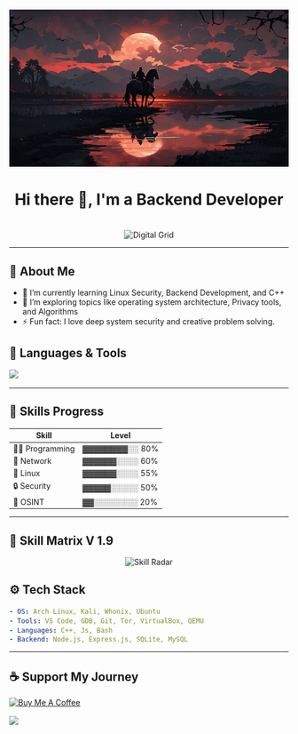 
 <div align="center">
<img src="./realleyes.jpg" style="width:auto; height:auto; margin-top: 20px;" alt="Picture" />
</div> 

<h1 align="center">Hi there 👋, I'm a Backend Developer  </h1>

<p align="center">
  <img src="https://media.giphy.com/media/v1.Y2lkPTc5MGI3NjExZ2wwZTdobWJvZjBmdW1sNXlvMTNndHViaGc2Mjdocm1qczRkcHNyNiZlcD12MV9naWZzX3NlYXJjaCZjdD1n/26tn33aiTi1jkl6H6/giphy.gif" style="width:auto; height:auto; margin-top: 20px;" alt="Digital Grid" />
</p>

---

## 🧠 About Me

- 🔭 I’m currently learning Linux Security, Backend Development, and C++
- 🌱 I’m exploring topics like operating system architecture, Privacy tools, and Algorithms
- ⚡ Fun fact: I love deep system security and creative problem solving.

## 🧰 Languages & Tools

  <p>
    <img src="https://skillicons.dev/icons?i=cpp,js,bash,vim,kali,linux,git,vscode,js,nodejs,mysql" />
  </p>

---

## 🧪 Skills Progress

| Skill          | Level         |
| -------------- | -------------- |
| 👨‍💻 Programming | ▓▓▓▓▓▓▓▓░░ 80% |
| 🧱 Network     | ▓▓▓▓▓▓░░░░ 60% |
| 🐧 Linux       | ▓▓▓▓▓▓░░░░ 55% |
| 🔒 Security    | ▓▓▓▓▓░░░░░ 50% |
| 🧠 OSINT       | ▓▓░░░░░░░░ 20% |

---

## 🧬 Skill Matrix V 1.9 

<p align="center">
  <img src="https://quickchart.io/chart?c={%22type%22:%22radar%22,%22data%22:{%22labels%22:[%22Programming%22,%22OSINT%22,%22Linux%22,%22Security%22,%22Network%22],%22datasets%22:[{%22label%22:%22Skills%22,%22data%22:[29,19,24,23,27]}]},%22options%22:{%22scale%22:{%22angleLines%22:{%22color%22:%22rgba(0,255,221,0.2)%22},%22gridLines%22:{%22color%22:%22rgba(144,238,144,0.9)%22},%22pointLabels%22:{%22fontColor%22:%22rgba(0,200,255,0.8)%22}}}}" width="450" alt="Skill Radar" />
</p>


## ⚙️ Tech Stack

```yaml
- OS: Arch Linux, Kali, Whonix, Ubuntu
- Tools: VS Code, GDB, Git, Tor, VirtualBox, QEMU
- Languages: C++, Js, Bash
- Backend: Node.js, Express.js, SQLite, MySQL
```

---

## ☕ Support My Journey

[![Buy Me A Coffee](https://img.shields.io/badge/-Buy%20Me%20a%20Coffee-ffdd00?style=for-the-badge&logo=buy-me-a-coffee&logoColor=black)](https://buymeacoffee.com/yourlink)

<img align="center" src="https://capsule-render.vercel.app/api?section=footer&type=waving&color=gradient" />
